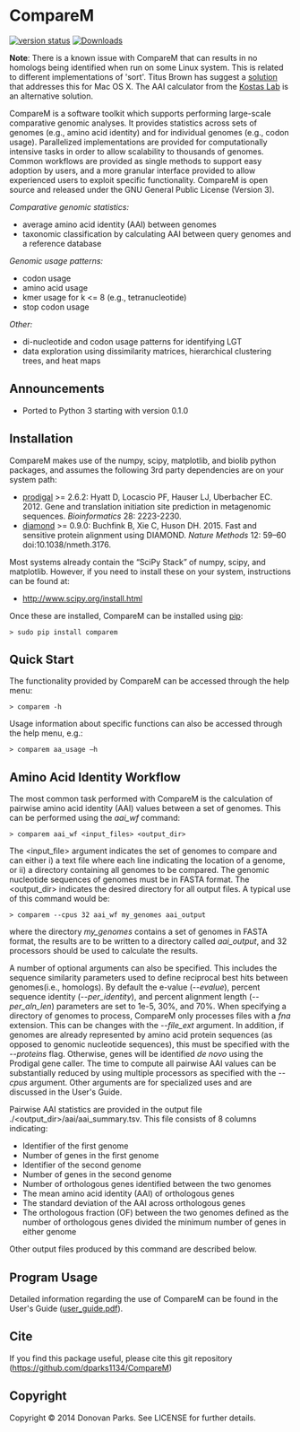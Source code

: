 # CompareM

[![version status](https://img.shields.io/pypi/v/comparem.svg)](https://pypi.python.org/pypi/comparem)
[![Downloads](https://pepy.tech/badge/comparem)](https://pepy.tech/project/comparem)

<b>Note</b>: There is a known issue with CompareM that can results in no homologs being identified when run on some Linux system. This is related to different implementations of 'sort'. Titus Brown has suggest a [solution](https://hackmd.io/L2llRUU_SrWfI4OYN-uozQ?view) that addresses this for Mac OS X. The AAI calculator from the [Kostas Lab](http://enve-omics.ce.gatech.edu/aai/) is an alternative solution.

CompareM is a software toolkit which supports performing large-scale comparative genomic analyses. It provides statistics across sets of genomes (e.g., amino acid identity) and for individual genomes (e.g., codon usage). Parallelized implementations are provided for computationally intensive tasks in order to allow scalability to thousands of genomes. Common workflows are provided as single methods to support easy adoption by users, and a more granular interface provided to allow experienced users to exploit specific functionality. CompareM is open source and released under the GNU General Public License (Version 3). 

<i>Comparative genomic statistics:</i>
* average amino acid identity (AAI) between genomes
* taxonomic classification by calculating AAI between query genomes and a reference database

<i>Genomic usage patterns:</i>
* codon usage
* amino acid usage
* kmer usage for k <= 8 (e.g., tetranucleotide)
* stop codon usage

<i>Other:</i>
* di-nucleotide and codon usage patterns for identifying LGT
* data exploration using dissimilarity matrices, hierarchical clustering trees, and heat maps

## Announcements

* Ported to Python 3 starting with version 0.1.0

## Installation

CompareM makes use of the numpy, scipy, matplotlib, and biolib python packages, and assumes the following 3rd party dependencies are on your system path:
* [prodigal](http://prodigal.ornl.gov/) >= 2.6.2: Hyatt D, Locascio PF, Hauser LJ, Uberbacher EC. 2012. Gene and translation initiation site prediction in metagenomic sequences. <i>Bioinformatics</i> 28: 2223-2230.
* [diamond](http://ab.inf.uni-tuebingen.de/software/diamond/) >= 0.9.0: Buchfink B, Xie C, Huson DH. 2015. Fast and sensitive protein alignment using DIAMOND. <i>Nature Methods</i> 12: 59–60 doi:10.1038/nmeth.3176.

Most systems already contain the “SciPy Stack” of numpy, scipy, and matplotlib. However, if you need to install these on your system, instructions can be found at:
* http://www.scipy.org/install.html

Once these are installed, CompareM can be installed using [pip](https://pypi.python.org/pypi/comparem):
```
> sudo pip install comparem
```

## Quick Start

The functionality provided by CompareM can be accessed through the help menu:
```
> comparem -h
```

Usage information about specific functions can also be accessed through the help menu, e.g.:
```
> comparem aa_usage –h
```

## Amino Acid Identity Workflow

The most common task performed with CompareM is the calculation of pairwise amino acid identity (AAI) values between a set of genomes. This can be performed using the <i>aai_wf</i> command:
```
> comparem aai_wf <input_files> <output_dir>
```

The <input_file> argument indicates the set of genomes to compare and can either i) a text file where each line indicating the location of a genome, or ii) a directory containing all genomes to be compared.  The genomic nucleotide sequences of genomes must be in FASTA format. The <output_dir> indicates the desired directory for all output files. A typical use of this command would be:
```
> comparem --cpus 32 aai_wf my_genomes aai_output
```

where the directory <i>my_genomes</i> contains a set of genomes in FASTA format, the results are to be written to a directory called <i>aai_output</i>, and 32 processors should be used to calculate the results.

A number of optional arguments can also be specified. This includes the sequence similarity parameters used to define reciprocal best hits between genomes(i.e., homologs). By default the e-value (<i>--evalue</i>), percent sequence identity (<i>--per_identity</i>), and percent alignment length (<i>--per_aln_len</i>) parameters are set to 1e-5, 30%, and 70%. When specifying a directory of genomes to process, CompareM only processes files with a <i>fna</i> extension. This can be changes with the <i>--file_ext</i> argument. In addition, if genomes are already represented by amino acid protein sequences (as opposed to genomic nucleotide sequences), this must be specified with the <i>--proteins</i> flag. Otherwise, genes will be identified <i>de novo</i> using the Prodigal gene caller. The time to compute all pairwise AAI values can be substantially reduced by using multiple processors as specified with the <i>--cpus</i> argument. Other arguments are for specialized uses and are discussed in the User's Guide.

Pairwise AAI statistics are provided in the output file ./<output_dir>/aai/aai_summary.tsv. This file consists of 8 columns indicating:
*	Identifier of the first genome
*	Number of genes in the first genome
*	Identifier of the second genome
*	Number of genes in the second genome
*	Number of orthologous genes identified between the two genomes
*	The mean amino acid identity (AAI) of orthologous genes 
*	The standard deviation of the AAI across orthologous genes
*	The orthologous fraction (OF) between the two genomes defined as the number of orthologous genes divided the minimum number of genes in either genome

Other output files produced by this command are described below.


## Program Usage

Detailed information regarding the use of CompareM can be found in the User's Guide ([user_guide.pdf](https://github.com/dparks1134/CompareM/blob/master/users_guide.pdf)).


## Cite

If you find this package useful, please cite this git repository (https://github.com/dparks1134/CompareM)


## Copyright

Copyright © 2014 Donovan Parks. See LICENSE for further details.
